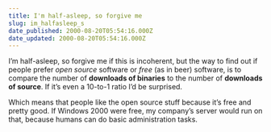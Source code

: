 ```yaml
---
title: I'm half-asleep, so forgive me
slug: im_halfasleep_s
date_published: 2000-08-20T05:54:16.000Z
date_updated: 2000-08-20T05:54:16.000Z
---
```


I’m half-asleep, so forgive me if this is incoherent, but the way to find out if people prefer *open source* software or *free* (as in beer) software, is to compare the number of **downloads of binaries** to the number of **downloads of source**. If it’s even a 10-to-1 ratio I’d be surprised.

Which means that people like the open source stuff because it’s free and pretty good. If Windows 2000 were free, my company’s server would run on that, because humans can do basic administration tasks.
